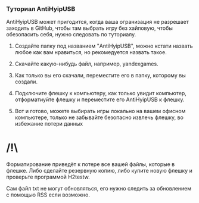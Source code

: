 ### Туториал AntiHyipUSB

AntiHyipUSB может пригодится, когда ваша огранизация не разрешает заходить в GitHub, чтобы там выбрать игру без хайповую, чтобы обезопасить себя, нужно следовать по туториалу.

1. Создайте папку под названием "AntiHyipUSB", можно кстати назвать любое как вам нравиться, но рекомедуется назвать такое.

2. Скачайте какую-нибудь файл, например, yandexgames.

3. Как только вы его скачали, переместите его в папку, которому вы создали.

4. Подключите флешку к компьютеру, как только увидит компьютер, отформатиуйте флешку и переместите его AntiHyipUSB к флешку.

5. Вот и готово, можете выбирать игры локально на вашем офисном компьютере, только не забывайте безопасно извлечь флешку, во избежание потери данных

# /!\

Форматирование приведёт к потере все вашей файлы, которые в флешке. Либо сделайте резервную копию, либо купите новую флешку и проверьте программой H2testw.

Сам файл txt не могут обновляться, его нужно следить за обновлением с помощью RSS если возможно.
